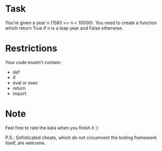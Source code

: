 # Task
You're given a year n (1583 <= n < 10000). You need to create a function which return True if n is a leap year and False otherwise.

# Restrictions
Your code mustn't contain:
- def
- if
- eval or exec
- return
- import

# Note
Feel free to rate the kata when you finish it :)

P.S.: Sofisticated cheats, which do not circumvent the testing framework itself, are welcome.